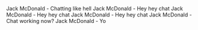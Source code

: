 Jack McDonald - Chatting like hell
Jack McDonald - Hey hey chat
Jack McDonald - Hey hey chat
Jack McDonald - Hey hey chat
Jack McDonald - Chat working now?
Jack McDonald - Yo
